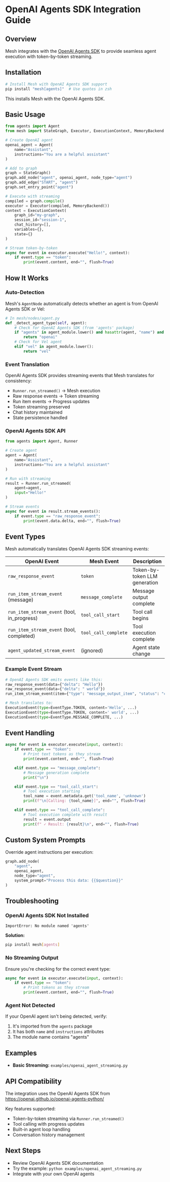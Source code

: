 # OpenAI Agents SDK Integration Guide

## Overview

Mesh integrates with the [OpenAI Agents SDK](https://openai.github.io/openai-agents-python/) to provide seamless agent execution with token-by-token streaming.

## Installation

```bash
# Install Mesh with OpenAI Agents SDK support
pip install "mesh[agents]"  # Use quotes in zsh
```

This installs Mesh with the OpenAI Agents SDK.

## Basic Usage

```python
from agents import Agent
from mesh import StateGraph, Executor, ExecutionContext, MemoryBackend

# Create OpenAI agent
openai_agent = Agent(
    name="Assistant",
    instructions="You are a helpful assistant"
)

# Add to graph
graph = StateGraph()
graph.add_node("agent", openai_agent, node_type="agent")
graph.add_edge("START", "agent")
graph.set_entry_point("agent")

# Execute with streaming
compiled = graph.compile()
executor = Executor(compiled, MemoryBackend())
context = ExecutionContext(
    graph_id="my-graph",
    session_id="session-1",
    chat_history=[],
    variables={},
    state={}
)

# Stream token-by-token
async for event in executor.execute("Hello!", context):
    if event.type == "token":
        print(event.content, end="", flush=True)
```

## How It Works

### Auto-Detection

Mesh's `AgentNode` automatically detects whether an agent is from OpenAI Agents SDK or Vel:

```python
# In mesh/nodes/agent.py
def _detect_agent_type(self, agent):
    # Check for OpenAI Agents SDK (from 'agents' package)
    if "agents" in agent_module.lower() and hasattr(agent, "name") and hasattr(agent, "instructions"):
        return "openai"
    # Check for Vel agent
    elif "vel" in agent_module.lower():
        return "vel"
```

### Event Translation

OpenAI Agents SDK provides streaming events that Mesh translates for consistency:

- `Runner.run_streamed()` → Mesh execution
- Raw response events → Token streaming
- Run item events → Progress updates
- Token streaming preserved
- Chat history maintained
- State persistence handled

### OpenAI Agents SDK API

```python
from agents import Agent, Runner

# Create agent
agent = Agent(
    name="Assistant",
    instructions="You are a helpful assistant"
)

# Run with streaming
result = Runner.run_streamed(
    agent=agent,
    input="Hello!"
)

# Stream events
async for event in result.stream_events():
    if event.type == "raw_response_event":
        print(event.data.delta, end="", flush=True)
```

## Event Types

Mesh automatically translates OpenAI Agents SDK streaming events:

| OpenAI Event | Mesh Event | Description |
|--------------|------------|-------------|
| `raw_response_event` | `token` | Token-by-token LLM generation |
| `run_item_stream_event` (message) | `message_complete` | Message output complete |
| `run_item_stream_event` (tool, in_progress) | `tool_call_start` | Tool call begins |
| `run_item_stream_event` (tool, completed) | `tool_call_complete` | Tool execution complete |
| `agent_updated_stream_event` | (ignored) | Agent state change |

### Example Event Stream

```python
# OpenAI Agents SDK emits events like this:
raw_response_event(data={"delta": "Hello"})
raw_response_event(data={"delta": " world"})
run_item_stream_event(item={"type": "message_output_item", "status": "completed"})

# Mesh translates to:
ExecutionEvent(type=EventType.TOKEN, content='Hello', ...)
ExecutionEvent(type=EventType.TOKEN, content=' world', ...)
ExecutionEvent(type=EventType.MESSAGE_COMPLETE, ...)
```

## Event Handling

```python
async for event in executor.execute(input, context):
    if event.type == "token":
        # Print text tokens as they stream
        print(event.content, end="", flush=True)

    elif event.type == "message_complete":
        # Message generation complete
        print("\n")

    elif event.type == "tool_call_start":
        # Tool execution starting
        tool_name = event.metadata.get('tool_name', 'unknown')
        print(f"\n[Calling: {tool_name}]", end="", flush=True)

    elif event.type == "tool_call_complete":
        # Tool execution complete with result
        result = event.output
        print(f" ✓ Result: {result}\n", end="", flush=True)
```

## Custom System Prompts

Override agent instructions per execution:

```python
graph.add_node(
    "agent",
    openai_agent,
    node_type="agent",
    system_prompt="Process this data: {{$question}}"
)
```

## Troubleshooting

### OpenAI Agents SDK Not Installed

```
ImportError: No module named 'agents'
```

**Solution:**
```bash
pip install mesh[agents]
```

### No Streaming Output

Ensure you're checking for the correct event type:

```python
async for event in executor.execute(input, context):
    if event.type == "token":
        # Print tokens as they stream
        print(event.content, end="", flush=True)
```

### Agent Not Detected

If your OpenAI agent isn't being detected, verify:
1. It's imported from the `agents` package
2. It has both `name` and `instructions` attributes
3. The module name contains "agents"

## Examples

- **Basic Streaming:** `examples/openai_agent_streaming.py`

## API Compatibility

The integration uses the OpenAI Agents SDK from https://openai.github.io/openai-agents-python/

Key features supported:
- Token-by-token streaming via `Runner.run_streamed()`
- Tool calling with progress updates
- Built-in agent loop handling
- Conversation history management

## Next Steps

- Review OpenAI Agents SDK documentation
- Try the example: `python examples/openai_agent_streaming.py`
- Integrate with your own OpenAI agents
